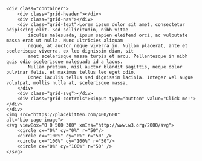 <!DOCTYPE html>
<html lang="en">

<head>
    <meta charset="UTF-8" />
    <meta http-equiv="X-UA-Compatible" content="IE=edge" />
    <meta name="viewport" content="width=device-width, initial-scale=1.0" />
    <title>Week 11</title>
</head>
<style>
    .container {
        display: grid;
        grid-template-columns: 0.6fr 1.2fr 1.2fr 1fr;
        grid-template-rows: 0.5fr 2fr 0.5fr;
        gap: 0px 0px;
        grid-auto-flow: row;
        grid-template-areas:
            "grid-header grid-header grid-header grid-header"
            "grid-nav grid-text grid-svg grid-svg"
            "grid-nav grid-text grid-controls grid-controls";
    }

    .grid-header {
        grid-area: grid-header;
    }

    .grid-nav {
        grid-area: grid-nav;
    }

    .grid-text {
        grid-area: grid-text;
    }

    .grid-svg {
        grid-area: grid-svg;
    }

    .grid-controls {
        grid-area: grid-controls;
    }
</style>

<body>

    <div class="container">
        <div class="grid-header"></div>
        <div class="grid-nav"></div>
        <div class="grid-text">Lorem ipsum dolor sit amet, consectetur adipiscing elit. Sed sollicitudin, nibh vitae
            iaculis malesuada, ipsum sapien eleifend orci, ac vulputate massa erat ut nulla. Nunc ultricies aliquam
            neque, at auctor neque viverra in. Nullam placerat, ante et scelerisque viverra, ex leo dignissim diam, sit
            amet scelerisque massa turpis et arcu. Pellentesque in nibh quis odio scelerisque malesuada id a lacus.
            Nullam pretium, nisl auctor blandit sagittis, neque dolor pulvinar felis, et maximus tellus leo eget odio.
            Donec iaculis tellus sed dignissim lacinia. Integer vel augue volutpat, mollis nulla at, scelerisque massa.
        </div>
        <div class="grid-svg"></div>
        <div class="grid-controls"><input type="button" value="Click me!"></div>
    </div>
    <img src="https://placekitten.com/400/600"
    alt="bio-page-image">
    <svg viewBox="0 0 500 300" xmIns="http://www.w3.org/2000/svg">
        <circle cx="0%" cy="0%" r="50"/>
        <circle cx="100%" cy="0%" r="50" />
        <circle cx="100%" cy="100%" r="50"/>
        <circle cx="0%" cy="100%" r="50" />
    </svg>
   
    

</body>

</html>
